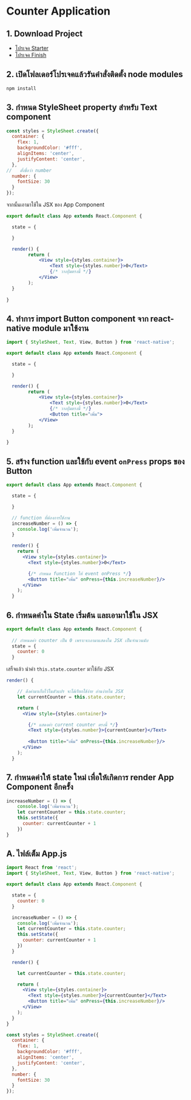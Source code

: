 
# Counter Application

## 1. Download Project

- [โปรเจค Starter](https://www.dropbox.com/s/fkr0h7v3qzcim4r/counter-starter.zip?dl=0)
- [โปรเจค Finish](https://www.dropbox.com/s/rxf2o45vidmturb/counter-finish.zip?dl=0)

## 2. เปิดโฟลเดอร์โปรเจคแล้วรันคำสั่งติดตั้ง node modules

```bash
npm install 
```

## 3. กำหนด StyleSheet property สำหรับ Text component

```js
const styles = StyleSheet.create({
  container: {
    flex: 1,
    backgroundColor: '#fff',
    alignItems: 'center',
    justifyContent: 'center',
  },
//   ตั้งชื่อว่า number
  number: {
    fontSize: 30
  }
});
```

จากนั้นเอามาใช้ใน JSX ของ App Component

```jsx
export default class App extends React.Component {

  state = {

  }

  render() {
        return (
            <View style={styles.container}>
                <Text style={styles.number}>0</Text>
                {/* วางปุ่มตรงนี้ */}
            </View>
        );
  }
  
}
```

## 4. ทำการ import Button component จาก react-native module มาใช้งาน

```jsx
import { StyleSheet, Text, View, Button } from 'react-native';

export default class App extends React.Component {

  state = {

  }

  render() {
        return (
            <View style={styles.container}>
                <Text style={styles.number}>0</Text>
                {/* วางปุ่มตรงนี้ */}
                <Button title="เพิ่ม">
            </View>
        );
  }
  
}
```



## 5. สร้าง function และใช้กับ event `onPress` props ของ Button

```jsx
export default class App extends React.Component {

  state = {

  }

  // function ที่ต้องการใช้งาน
  increaseNumber = () => {
    console.log('เพิ่มจำนวน');
  }

  render() {
    return (
      <View style={styles.container}>
        <Text style={styles.number}>0</Text>

        {/* กำหนด function ให้ event onPress */}
        <Button title="เพิ่ม" onPress={this.increaseNumber}/>
      </View>
    );
  }
```

## 6. กำหนดค่าใน State เริ่มต้น และเอามาใช้ใน JSX

```jsx
export default class App extends React.Component {
  
  // กำหนดค่า counter เป็น 0 เพราะจะเอามาแสดงใน JSX เป็นจำนวนนับ
  state = {
    counter: 0
  }
```

เสร็จแล้ว นำค่า `this.state.counter` มาใช้กับ JSX 

```jsx
render() {

    // ดึงค่ามาเก็บไว้ในตัวแปร จะได้เรียกใช้ง่าย อ่านง่ายใน JSX
    let currentCounter = this.state.counter;

    return (
      <View style={styles.container}>

        {/* แสดงค่า current counter ตรงนี้ */}
        <Text style={styles.number}>{currentCounter}</Text>
        
        <Button title="เพิ่ม" onPress={this.increaseNumber}/>
      </View>
    );
  }
```

## 7. กำหนดค่าให้ state ใหม่ เพื่อให้เกิดการ render App Component อีกครั้ง

```jsx
increaseNumber = () => {
    console.log('เพิ่มจำนวน');
    let currentCounter = this.state.counter;
    this.setState({
      counter: currentCounter + 1
    })
} 
```

## A. ไฟล์เต็ม App.js 

```jsx
import React from 'react';
import { StyleSheet, Text, View, Button } from 'react-native';

export default class App extends React.Component {

  state = {
    counter: 0
  }

  increaseNumber = () => {
    console.log('เพิ่มจำนวน');
    let currentCounter = this.state.counter;
    this.setState({
      counter: currentCounter + 1
    })
  }

  render() {

    let currentCounter = this.state.counter;

    return (
      <View style={styles.container}>
        <Text style={styles.number}>{currentCounter}</Text>
        <Button title="เพิ่ม" onPress={this.increaseNumber}/>
      </View>
    );
  }
}

const styles = StyleSheet.create({
  container: {
    flex: 1,
    backgroundColor: '#fff',
    alignItems: 'center',
    justifyContent: 'center',
  },
  number: {
    fontSize: 30
  }
});

```
